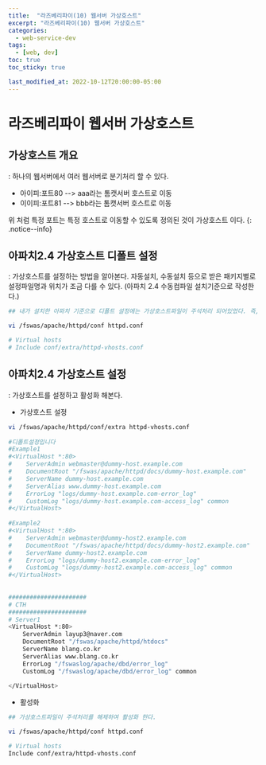 ```yaml
---
title:  "라즈베리파이(10) 웹서버 가상호스트"
excerpt: "라즈베리파이(10) 웹서버 가상호스트"
categories:
  - web-service-dev
tags:
  - [web, dev]
toc: true
toc_sticky: true

last_modified_at: 2022-10-12T20:00:00-05:00
---
```


# 라즈베리파이 웹서버 가상호스트
## 가상호스트 개요
  : 하나의 웹서버에서 여러 웹서버로 분기처리 할 수 있다.

* 아이피:포트80 --> aaa라는 톰캣서버 호스트로 이동
* 이이피:포트81 --> bbb라는 톰캣서버 호스트로 이동

위 처럼 특정 포트는 특정 호스트로 이동할 수 있도록 정의된 것이 가상호스트 이다.
{: .notice--info}

## 아파치2.4 가상호스트 디폴트 설정
  : 가상호스트를 설정하는 방법을 알아본다. 자동설치, 수동설치 등으로 받은 패키지별로 설정파일명과 위치가 조금 다를 수 있다. (아파치 2.4 수동컴파일 설치기준으로 작성한다.)
    
```bash
## 내가 설치한 아파치 기준으로 디폴트 설정에는 가상호스트파일이 주석처리 되어있었다. 즉, 가상호스트가 사용되고 있지는 않다는 뜻이다.

vi /fswas/apache/httpd/conf httpd.conf

# Virtual hosts
# Include conf/extra/httpd-vhosts.conf

```

## 아파치2.4 가상호스트 설정
  : 가상호스트를 설정하고 활성화 해본다.  

- 가상호스트 설정
  
```bash
vi /fswas/apache/httpd/conf/extra httpd-vhosts.conf
    
#디폴트설정입니다
#Example1
#<VirtualHost *:80>
#    ServerAdmin webmaster@dummy-host.example.com
#    DocumentRoot "/fswas/apache/httpd/docs/dummy-host.example.com"
#    ServerName dummy-host.example.com
#    ServerAlias www.dummy-host.example.com
#    ErrorLog "logs/dummy-host.example.com-error_log"
#    CustomLog "logs/dummy-host.example.com-access_log" common
#</VirtualHost>
    
#Example2
#<VirtualHost *:80>
#    ServerAdmin webmaster@dummy-host2.example.com
#    DocumentRoot "/fswas/apache/httpd/docs/dummy-host2.example.com"
#    ServerName dummy-host2.example.com
#    ErrorLog "logs/dummy-host2.example.com-error_log"
#    CustomLog "logs/dummy-host2.example.com-access_log" common
#</VirtualHost>
    
    
######################
# CTH
######################
# Server1
<VirtualHost *:80>
    ServerAdmin layup3@naver.com
    DocumentRoot "/fswas/apache/httpd/htdocs"
    ServerName blang.co.kr
    ServerAlias www.blang.co.kr
    ErrorLog "/fswaslog/apache/dbd/error_log"
    CustomLog "/fswaslog/apache/dbd/error_log" common                        
     
</VirtualHost>
```


- 활성화

```bash
## 가상호스트파일이 주석처리를 해제하여 활성화 한다.

vi /fswas/apache/httpd/conf httpd.conf

# Virtual hosts
Include conf/extra/httpd-vhosts.conf

```
